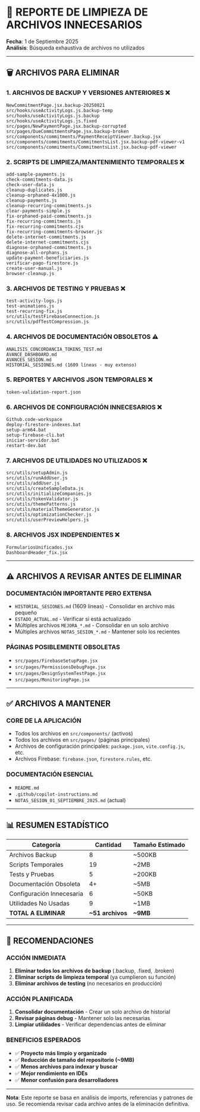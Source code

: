 # 🧹 REPORTE DE LIMPIEZA DE ARCHIVOS INNECESARIOS
**Fecha**: 1 de Septiembre 2025  
**Análisis**: Búsqueda exhaustiva de archivos no utilizados

---

## 🗑️ **ARCHIVOS PARA ELIMINAR**

### **1. ARCHIVOS DE BACKUP Y VERSIONES ANTERIORES** ❌
```
NewCommitmentPage.jsx.backup-20250821
src/hooks/useActivityLogs.js.backup-temp
src/hooks/useActivityLogs.js.backup
src/hooks/useActivityLogs.js.fixed
src/pages/NewPaymentPage.jsx.backup-corrupted
src/pages/DueCommitmentsPage.jsx.backup-broken
src/components/commitments/PaymentReceiptViewer.backup.jsx
src/components/commitments/CommitmentsList.jsx.backup-pdf-viewer-v1
src/components/commitments/CommitmentsList.jsx.backup-pdf-viewer
```

### **2. SCRIPTS DE LIMPIEZA/MANTENIMIENTO TEMPORALES** ❌
```
add-sample-payments.js
check-commitments-data.js
check-user-data.js
cleanup-duplicates.js
cleanup-orphaned-4x1000.js
cleanup-payments.js
cleanup-recurring-commitments.js
clear-payments-simple.js
fix-orphaned-paid-commitments.js
fix-recurring-commitments.js
fix-recurring-commitments.cjs
fix-recurring-commitments-browser.js
delete-internet-commitments.js
delete-internet-commitments.cjs
diagnose-orphaned-commitments.js
diagnose-all-orphans.js
update-payment-beneficiaries.js
verificar-pago-firestore.js
create-user-manual.js
browser-cleanup.js
```

### **3. ARCHIVOS DE TESTING Y PRUEBAS** ❌
```
test-activity-logs.js
test-animations.js
test-recurring-fix.js
src/utils/testFirebaseConnection.js
src/utils/pdfTestCompression.js
```

### **4. ARCHIVOS DE DOCUMENTACIÓN OBSOLETOS** ⚠️
```
ANALISIS_CONCORDANCIA_TOKENS_TEST.md
AVANCE_DASHBOARD.md
AVANCES_SESION.md
HISTORIAL_SESIONES.md (1609 líneas - muy extenso)
```

### **5. REPORTES Y ARCHIVOS JSON TEMPORALES** ❌
```
token-validation-report.json
```

### **6. ARCHIVOS DE CONFIGURACIÓN INNECESARIOS** ❌
```
Github.code-workspace
deploy-firestore-indexes.bat
setup-arm64.bat
setup-firebase-cli.bat
iniciar-servidor.bat
restart-dev.bat
```

### **7. ARCHIVOS DE UTILIDADES NO UTILIZADOS** ❌
```
src/utils/setupAdmin.js
src/utils/runAddUser.js
src/utils/addUser.js
src/utils/createSampleData.js
src/utils/initializeCompanies.js
src/utils/tokenValidator.js
src/utils/themePatterns.js
src/utils/materialThemeGenerator.js
src/utils/optimizationChecker.js
src/utils/userPreviewHelpers.js
```

### **8. ARCHIVOS JSX INDEPENDIENTES** ❌
```
FormulariosUnificados.jsx
DashboardHeader_fix.jsx
```

---

## ⚠️ **ARCHIVOS A REVISAR ANTES DE ELIMINAR**

### **DOCUMENTACIÓN IMPORTANTE PERO EXTENSA**
- `HISTORIAL_SESIONES.md` (1609 líneas) - Consolidar en archivo más pequeño
- `ESTADO_ACTUAL.md` - Verificar si está actualizado
- Múltiples archivos `MEJORA_*.md` - Consolidar en un solo archivo
- Múltiples archivos `NOTAS_SESION_*.md` - Mantener solo los recientes

### **PÁGINAS POSIBLEMENTE OBSOLETAS**
- `src/pages/FirebaseSetupPage.jsx`
- `src/pages/PermissionsDebugPage.jsx`
- `src/pages/DesignSystemTestPage.jsx`
- `src/pages/MonitoringPage.jsx`

---

## ✅ **ARCHIVOS A MANTENER**

### **CORE DE LA APLICACIÓN**
- Todos los archivos en `src/components/` (activos)
- Todos los archivos en `src/pages/` (páginas principales)
- Archivos de configuración principales: `package.json`, `vite.config.js`, etc.
- Archivos Firebase: `firebase.json`, `firestore.rules`, etc.

### **DOCUMENTACIÓN ESENCIAL**
- `README.md`
- `.github/copilot-instructions.md`
- `NOTAS_SESION_01_SEPTIEMBRE_2025.md` (actual)

---

## 📊 **RESUMEN ESTADÍSTICO**

| Categoría | Cantidad | Tamaño Estimado |
|-----------|----------|-----------------|
| Archivos Backup | 8 | ~500KB |
| Scripts Temporales | 19 | ~2MB |
| Tests y Pruebas | 5 | ~200KB |
| Documentación Obsoleta | 4+ | ~5MB |
| Configuración Innecesaria | 6 | ~50KB |
| Utilidades No Usadas | 9 | ~1MB |
| **TOTAL A ELIMINAR** | **~51 archivos** | **~9MB** |

---

## 🚀 **RECOMENDACIONES**

### **ACCIÓN INMEDIATA**
1. **Eliminar todos los archivos de backup** (.backup, .fixed, .broken)
2. **Eliminar scripts de limpieza temporal** (ya cumplieron su función)
3. **Eliminar archivos de testing** (no necesarios en producción)

### **ACCIÓN PLANIFICADA**
1. **Consolidar documentación** - Crear un solo archivo de historial
2. **Revisar páginas debug** - Mantener solo las necesarias
3. **Limpiar utilidades** - Verificar dependencias antes de eliminar

### **BENEFICIOS ESPERADOS**
- ✅ **Proyecto más limpio y organizado**
- ✅ **Reducción de tamaño del repositorio (~9MB)**
- ✅ **Menos archivos para indexar y buscar**
- ✅ **Mejor rendimiento en IDEs**
- ✅ **Menor confusión para desarrolladores**

---

**Nota**: Este reporte se basa en análisis de imports, referencias y patrones de uso. Se recomienda revisar cada archivo antes de la eliminación definitiva.
